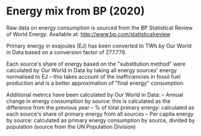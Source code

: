 # Energy mix from BP (2020)

Raw data on energy consumption is sourced from the BP Statistical Review of World Energy. Available at: http://www.bp.com/statisticalreview

Primary energy in exajoules (EJ) has been converted to TWh by Our World in Data based on a conversion factor of 277.778.

Each source's share of energy based on the "substitution method" were calculated by Our World in Data by taking all energy sources' energy normalised to EJ – this takes account of the inefficiencies in fossil fuel production and is a better approximation of "final energy" consumption.

Additional metrics have been calculated by Our World in Data:
– Annual change in energy consumption by source: this is calculated as the difference from the previous year
– % of total primary energy: calculated as each source's share of primary energy from all sources
– Per capita energy by source: calculated as primary energy consumption by source, divided by population (source from the UN Population Division)